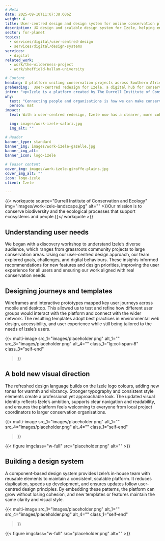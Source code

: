 ```yaml
---
# Meta
date: 2025-09-10T11:07:38.606Z
weight: 4
title: User-centred design and design system for online conservation platform
description: UX design and scalable design system for Izele, helping environmental organisations collaborate and share knowledge.
sector: for-planet
topics:
  - services/digital/user-centred-design
  - services/digital/design-systems
services:
  - digital
related_work:
  - work/the-wilderness-project
  - work/sheffield-hallam-university

# Content
heading: A platform uniting conservation projects across Southern Africa
preheading:  User-centred redesign for Izele, a digital hub for conservation organisations
intro: "<p>Izele is a platform created by The Durrell Institute of Conservation and Ecology (DICE), part of the University of Kent. It connects conservation areas, groups, businesses and projects, enabling them to share news, resources, and expertise. By providing free web pages to smaller organisations, Izele helps grassroots initiatives become part of a wider network, amplifying their impact and visibility.</p>"
why:
  text: "Connecting people and organisations is how we can make conservation stronger, lasting and more effective."
  person: mat
impact:
  text: With a user-centred redesign, Izele now has a clearer, more cohesive platform that empowers conservation groups across Southern Africa to tell their stories and share expertise. By strengthening collaboration and visibility, the platform is helping local projects contribute to a growing, interconnected conservation movement.

  img: images/work-izele-safari.jpg
  img_alt: ""

# Header
banner_type: standard
banner_img: images/work-izele-gazelle.jpg
banner_img_alt: 
banner_icon: logo-izele

# Teaser content
cover_img: images/work-izele-giraffe-plains.jpg
cover_img_alt: ""
icon: logo-izele
client: Izele

---
```


{{< workquote source="Durrell Institute of Conservation and Ecology" img="images/work-izele-landscape.jpg" alt="" >}}Our mission is to conserve biodiversity and the ecological processes that support ecosystems and people.{{</ workquote >}}

<!-- Text left -->
<div class="w-full grid grid-cols-12 gap-x-2.5 gap-y-6 lg:gap-6 xl:gap-8">
  <div class="prose col-span-full lg:col-span-8">

  ## Understanding user needs

  We began with a discovery workshop to understand Izele’s diverse audience, which ranges from grassroots community projects to large conservation areas. Using our user-centred design approach, our team explored goals, challenges, and digital behaviours. These insights informed recommendations for new features and design priorities, improving the user experience for all users and ensuring our work aligned with real conservation needs.

  </div>
</div>

<!-- Text left -->
<div class="w-full grid grid-cols-12 gap-x-2.5 gap-y-6 lg:gap-6 xl:gap-8 section">
  <div class="prose col-span-full lg:col-span-8">

  ## Designing journeys and templates

  Wireframes and interactive prototypes mapped key user journeys across mobile and desktop. This allowed us to test and refine how different user groups would interact with the platform and connect with the wider network. The resulting templates adopt best practices in environmental web design, accessibility, and user experience while still being tailored to the needs of Izele’s users.
   
  </div>
</div>

{{< multi-image
  src_1="images/placeholder.png" alt_1=""
  src_3="images/placeholder.png" alt_4=""
  class_1="lg:col-span-8"
  class_3="self-end"
  >}}


<!-- Text right -->
<div class="w-full grid grid-cols-12 gap-x-2.5 gap-y-6 lg:gap-6 xl:gap-8 section">
  <div class="prose col-span-full lg:col-span-8 lg:col-start-5">

  ## A bold new visual direction

  The refreshed design language builds on the Izele logo colours, adding new tones for warmth and vibrancy. Stronger typography and consistent style elements create a professional yet approachable look. The updated visual identity reflects Izele’s ambition, supports clear navigation and readability, and ensures the platform feels welcoming to everyone from local project coordinators to larger conservation organisations.

   
  </div>
</div>

{{< multi-image
  src_1="images/placeholder.png" alt_1=""
  src_4="images/placeholder.png" alt_4=""
  class_1="self-end"
  >}}


{{< figure imgclass="w-full" src="placeholder.png" alt="" >}}


<!-- Text left -->
<div class="w-full grid grid-cols-12 gap-x-2.5 gap-y-6 lg:gap-6 xl:gap-8 section">
  <div class="prose col-span-full lg:col-span-8">

  ## Building a design system

  A component-based design system provides Izele’s in-house team with reusable elements to maintain a consistent, scalable platform. It reduces duplication, speeds up development, and ensures updates follow user-centred design principles. By embedding these patterns, the platform can grow without losing cohesion, and new templates or features maintain the same clarity and visual style.
   
  </div>
</div>

{{< multi-image
  src_1="images/placeholder.png" alt_1=""
  src_4="images/placeholder.png" alt_4=""
  class_1="self-end"
  >}}


{{< figure imgclass="w-full" src="placeholder.png" alt="" >}}

